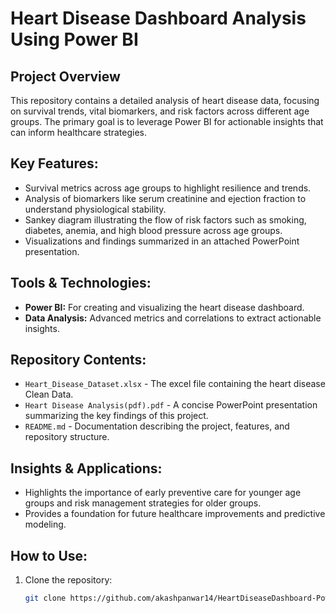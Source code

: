 # Heart Disease Dashboard Analysis Using Power BI

## Project Overview
This repository contains a detailed analysis of heart disease data, focusing on survival trends, vital biomarkers, and risk factors across different age groups. The primary goal is to leverage Power BI for actionable insights that can inform healthcare strategies.

## Key Features:
- Survival metrics across age groups to highlight resilience and trends.
- Analysis of biomarkers like serum creatinine and ejection fraction to understand physiological stability.
- Sankey diagram illustrating the flow of risk factors such as smoking, diabetes, anemia, and high blood pressure across age groups.
- Visualizations and findings summarized in an attached PowerPoint presentation.

## Tools & Technologies:
- **Power BI:** For creating and visualizing the heart disease dashboard.
- **Data Analysis:** Advanced metrics and correlations to extract actionable insights.

## Repository Contents:
- `Heart_Disease_Dataset.xlsx` - The excel file containing the heart disease Clean Data.
- `Heart Disease Analysis(pdf).pdf` - A concise PowerPoint presentation summarizing the key findings of this project.
- `README.md` - Documentation describing the project, features, and repository structure.

## Insights & Applications:
- Highlights the importance of early preventive care for younger age groups and risk management strategies for older groups.
- Provides a foundation for future healthcare improvements and predictive modeling.

## How to Use:
1. Clone the repository:  
   ```bash
   git clone https://github.com/akashpanwar14/HeartDiseaseDashboard-PowerBI.git
